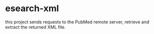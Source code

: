 # esearch-xml
this project sends requests to the PubMed remote server,
retrieve and extract the returned XML file.
